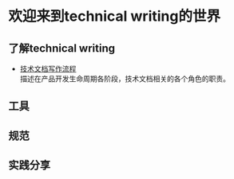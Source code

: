 # 欢迎来到technical writing的世界

## 了解technical writing
- [技术文档写作流程](技术文档开发流程)  
  描述在产品开发生命周期各阶段，技术文档相关的各个角色的职责。

## 工具

## 规范

## 实践分享

